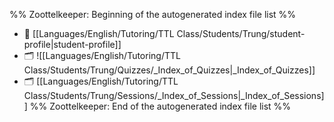 %% Zoottelkeeper: Beginning of the autogenerated index file list  %%
- 📄 [[Languages/English/Tutoring/TTL Class/Students/Trung/student-profile|student-profile]]
- 🗂️ ![[Languages/English/Tutoring/TTL Class/Students/Trung/Quizzes/_Index_of_Quizzes|_Index_of_Quizzes]]
- 🗂️ [[Languages/English/Tutoring/TTL Class/Students/Trung/Sessions/_Index_of_Sessions|_Index_of_Sessions]]
%% Zoottelkeeper: End of the autogenerated index file list  %%
